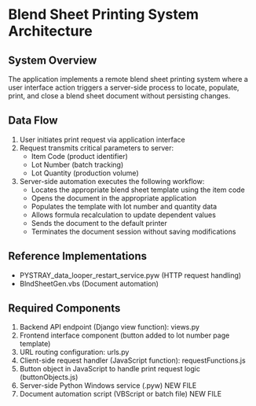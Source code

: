 # Blend Sheet Printing System Architecture

## System Overview
The application implements a remote blend sheet printing system where a user interface action triggers a server-side process to locate, populate, print, and close a blend sheet document without persisting changes.

## Data Flow
1. User initiates print request via application interface
2. Request transmits critical parameters to server:
   - Item Code (product identifier)
   - Lot Number (batch tracking)
   - Lot Quantity (production volume)
3. Server-side automation executes the following workflow:
   - Locates the appropriate blend sheet template using the item code
   - Opens the document in the appropriate application
   - Populates the template with lot number and quantity data
   - Allows formula recalculation to update dependent values
   - Sends the document to the default printer
   - Terminates the document session without saving modifications

## Reference Implementations
- PYSTRAY_data_looper_restart_service.pyw (HTTP request handling)
- BlndSheetGen.vbs (Document automation)

## Required Components
1. Backend API endpoint (Django view function): views.py
2. Frontend interface component (button added to lot number page template)
3. URL routing configuration: urls.py
4. Client-side request handler (JavaScript function): requestFunctions.js
5. Button object in JavaScript to handle print request logic (buttonObjects.js)
6. Server-side Python Windows service (.pyw) NEW FILE
7. Document automation script (VBScript or batch file) NEW FILE